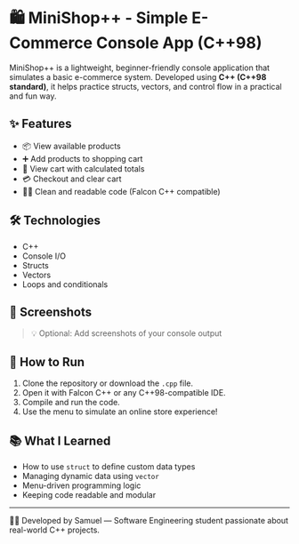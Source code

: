 # 🛍️ MiniShop++ - Simple E-Commerce Console App (C++98)

MiniShop++ is a lightweight, beginner-friendly console application that simulates a basic e-commerce system. Developed using **C++ (C++98 standard)**, it helps practice structs, vectors, and control flow in a practical and fun way.

## ✨ Features

- 📦 View available products
- ➕ Add products to shopping cart
- 🛒 View cart with calculated totals
- 💳 Checkout and clear cart
- 👨‍💻 Clean and readable code (Falcon C++ compatible)

## 🛠️ Technologies

- C++
- Console I/O
- Structs
- Vectors
- Loops and conditionals

## 📸 Screenshots

> 💡 Optional: Add screenshots of your console output

## 📁 How to Run

1. Clone the repository or download the `.cpp` file.
2. Open it with Falcon C++ or any C++98-compatible IDE.
3. Compile and run the code.
4. Use the menu to simulate an online store experience!

## 📚 What I Learned

- How to use `struct` to define custom data types
- Managing dynamic data using `vector`
- Menu-driven programming logic
- Keeping code readable and modular

---

👨‍💻 Developed by Samuel — Software Engineering student passionate about real-world C++ projects.

